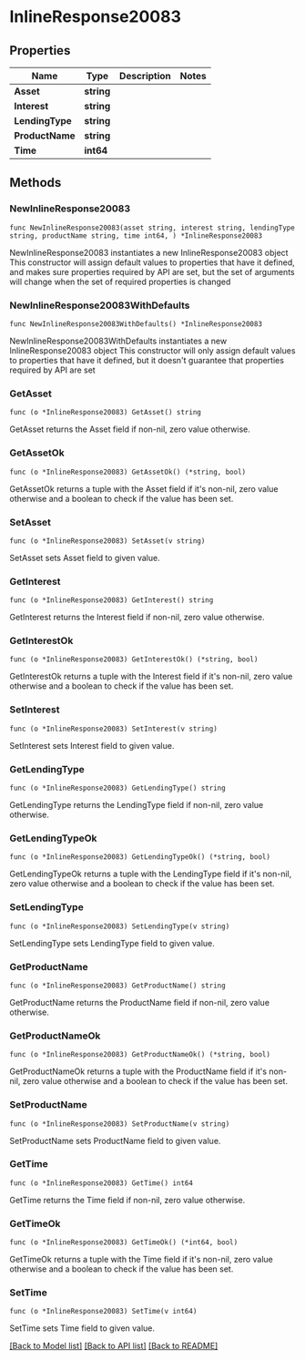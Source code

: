 # InlineResponse20083

## Properties

Name | Type | Description | Notes
------------ | ------------- | ------------- | -------------
**Asset** | **string** |  | 
**Interest** | **string** |  | 
**LendingType** | **string** |  | 
**ProductName** | **string** |  | 
**Time** | **int64** |  | 

## Methods

### NewInlineResponse20083

`func NewInlineResponse20083(asset string, interest string, lendingType string, productName string, time int64, ) *InlineResponse20083`

NewInlineResponse20083 instantiates a new InlineResponse20083 object
This constructor will assign default values to properties that have it defined,
and makes sure properties required by API are set, but the set of arguments
will change when the set of required properties is changed

### NewInlineResponse20083WithDefaults

`func NewInlineResponse20083WithDefaults() *InlineResponse20083`

NewInlineResponse20083WithDefaults instantiates a new InlineResponse20083 object
This constructor will only assign default values to properties that have it defined,
but it doesn't guarantee that properties required by API are set

### GetAsset

`func (o *InlineResponse20083) GetAsset() string`

GetAsset returns the Asset field if non-nil, zero value otherwise.

### GetAssetOk

`func (o *InlineResponse20083) GetAssetOk() (*string, bool)`

GetAssetOk returns a tuple with the Asset field if it's non-nil, zero value otherwise
and a boolean to check if the value has been set.

### SetAsset

`func (o *InlineResponse20083) SetAsset(v string)`

SetAsset sets Asset field to given value.


### GetInterest

`func (o *InlineResponse20083) GetInterest() string`

GetInterest returns the Interest field if non-nil, zero value otherwise.

### GetInterestOk

`func (o *InlineResponse20083) GetInterestOk() (*string, bool)`

GetInterestOk returns a tuple with the Interest field if it's non-nil, zero value otherwise
and a boolean to check if the value has been set.

### SetInterest

`func (o *InlineResponse20083) SetInterest(v string)`

SetInterest sets Interest field to given value.


### GetLendingType

`func (o *InlineResponse20083) GetLendingType() string`

GetLendingType returns the LendingType field if non-nil, zero value otherwise.

### GetLendingTypeOk

`func (o *InlineResponse20083) GetLendingTypeOk() (*string, bool)`

GetLendingTypeOk returns a tuple with the LendingType field if it's non-nil, zero value otherwise
and a boolean to check if the value has been set.

### SetLendingType

`func (o *InlineResponse20083) SetLendingType(v string)`

SetLendingType sets LendingType field to given value.


### GetProductName

`func (o *InlineResponse20083) GetProductName() string`

GetProductName returns the ProductName field if non-nil, zero value otherwise.

### GetProductNameOk

`func (o *InlineResponse20083) GetProductNameOk() (*string, bool)`

GetProductNameOk returns a tuple with the ProductName field if it's non-nil, zero value otherwise
and a boolean to check if the value has been set.

### SetProductName

`func (o *InlineResponse20083) SetProductName(v string)`

SetProductName sets ProductName field to given value.


### GetTime

`func (o *InlineResponse20083) GetTime() int64`

GetTime returns the Time field if non-nil, zero value otherwise.

### GetTimeOk

`func (o *InlineResponse20083) GetTimeOk() (*int64, bool)`

GetTimeOk returns a tuple with the Time field if it's non-nil, zero value otherwise
and a boolean to check if the value has been set.

### SetTime

`func (o *InlineResponse20083) SetTime(v int64)`

SetTime sets Time field to given value.



[[Back to Model list]](../README.md#documentation-for-models) [[Back to API list]](../README.md#documentation-for-api-endpoints) [[Back to README]](../README.md)


